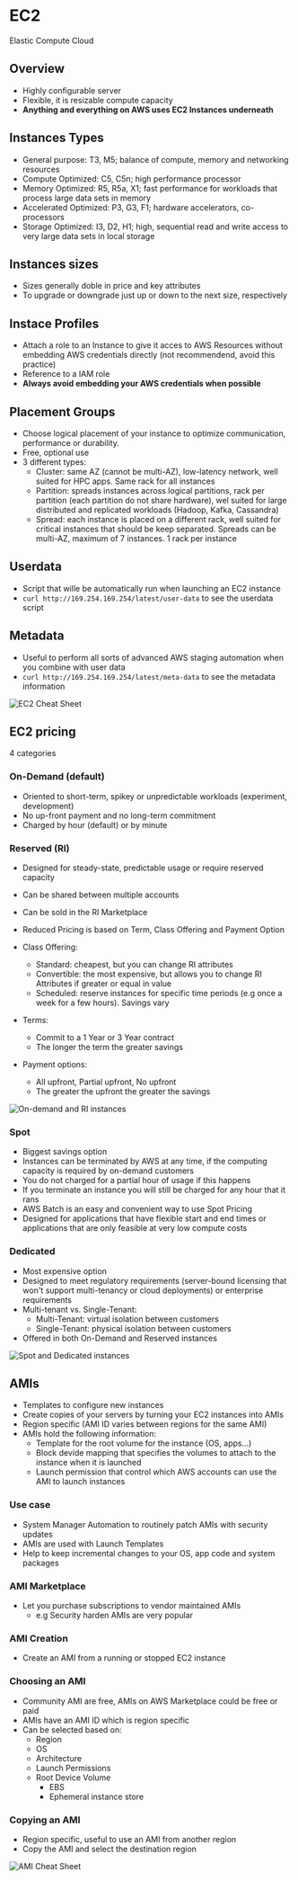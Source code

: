 # EC2

Elastic Compute Cloud

## Overview
- Highly configurable server
- Flexible, it is resizable compute capacity
- **Anything and everything on AWS uses EC2 Instances underneath**

## Instances Types
- General purpose: T3, M5; balance of compute, memory and networking resources
- Compute Optimized: C5, C5n; high performance processor
- Memory Optimized: R5, R5a, X1; fast performance for workloads that process large data sets in memory
- Accelerated Optimized: P3, G3, F1; hardware accelerators, co-processors
- Storage Optimized: I3, D2, H1; high, sequential read and write access to very large data sets in local storage

## Instances sizes
- Sizes generally doble in price and key attributes
- To upgrade or downgrade just up or down to the next size, respectively

## Instace Profiles
- Attach a role to an Instance to give it acces to AWS Resources without embedding AWS credentials directly (not recommendend, avoid this practice)
- Reference to a IAM role
- **Always avoid embedding your AWS credentials when possible**

## Placement Groups
- Choose logical placement of your instance to optimize communication, performance or durability.
- Free, optional use
- 3 different types:
	- Cluster: same AZ (cannot be multi-AZ), low-latency network, well suited for HPC apps. Same rack for all instances
	- Partition: spreads instances across logical partitions, rack per partition (each partition do not share hardware), wel suited for large distributed and replicated workloads (Hadoop, Kafka, Cassandra)
	- Spread: each instance is placed on a different rack, well suited for critical instances that should be keep separated. Spreads can be multi-AZ, maximum of 7 instances. 1 rack per instance 

## Userdata
- Script that wille be automatically run when launching an EC2 instance
- `curl http://169.254.169.254/latest/user-data` to see the userdata script

## Metadata
- Useful to perform all sorts of advanced AWS staging automation when you combine with user data
- `curl http://169.254.169.254/latest/meta-data` to see the metadata information

![EC2 Cheat Sheet](./images/ec2/ec2.png)

## EC2 pricing
4 categories

### On-Demand (default)
- Oriented to short-term, spikey or unpredictable workloads (experiment, development)
- No up-front payment and no long-term commitment
- Charged by hour (default) or by minute

### Reserved (RI)
- Designed for steady-state, predictable usage or require reserved capacity
- Can be shared between multiple accounts
- Can be sold in the RI Marketplace
- Reduced Pricing is based on Term, Class Offering and Payment Option
- Class Offering:
	- Standard: cheapest, but you can change RI attributes
	- Convertible: the most expensive, but allows you to change RI Attributes if greater or equal in value
	- Scheduled: reserve instances for specific time periods (e.g once a week for a few hours). Savings vary
- Terms:
	- Commit to a 1 Year or 3 Year contract
	- The longer the term the greater savings

- Payment options:
	- All upfront, Partial upfront, No upfront
	- The greater the upfront the greater the savings

![On-demand and RI instances](./images/ec2/ec2_2.png)

### Spot
- Biggest savings option
- Instances can be terminated by AWS at any time, if the computing capacity is required by on-demand customers
- You do not charged for a partial hour of usage if this happens
- If you terminate an instance you will still be charged for any hour that it rans
- AWS Batch is an easy and convenient way to use Spot Pricing
- Designed for applications that have flexible start and end times or applications that are only feasible at very low compute costs

### Dedicated
- Most expensive option
- Designed to meet regulatory requirements (server-bound licensing that won't support multi-tenancy or cloud deployments) or enterprise requirements
- Multi-tenant vs. Single-Tenant:
	- Multi-Tenant: virtual isolation between customers
	- Single-Tenant: physical isolation between customers
- Offered in both On-Demand and Reserved instances

![Spot and Dedicated instances](./images/ec2/ec2_3.png)

## AMIs
- Templates to configure new instances
- Create copies of your servers by turning your EC2 instances into AMIs
- Region specific (AMI ID varies between regions for the same AMI)
- AMIs hold the following information:
	- Template for the root volume for the instance (OS, apps...)
	- Block devide mapping that specifies the volumes to attach to the instance when it is launched
	- Launch permission that control which AWS accounts can use the AMI to launch instances

### Use case
- System Manager Automation to routinely patch AMIs with security updates
- AMIs are used with Launch Templates
- Help to keep incremental changes to your OS, app code and system packages

### AMI Marketplace
- Let you purchase subscriptions to vendor maintained AMIs
	- e.g Security harden AMIs are very popular

### AMI Creation
- Create an AMI from a running or stopped EC2 instance

### Choosing an AMI
- Community AMI are free, AMIs on AWS Marketplace could be free or paid
- AMIs have an AMI ID which is region specific
- Can be selected based on:
	- Region
	- OS
	- Architecture
	- Launch Permissions
	- Root Device Volume
		- EBS
		- Ephemeral instance store

### Copying an AMI
- Region specific, useful to use an AMI from another region
- Copy the AMI and select the destination region

![AMI Cheat Sheet](./images/ec2/ec2_4.png)

